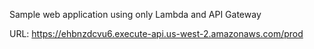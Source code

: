 Sample web application using only Lambda and API Gateway

URL: https://ehbnzdcvu6.execute-api.us-west-2.amazonaws.com/prod

